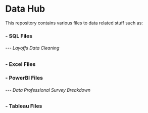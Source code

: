 # Data Hub

This repository contains various files to data related stuff such as:
### - SQL Files
###### --- Layoffs Data Cleaning
### - Excel Files
### - PowerBI Files
###### --- Data Professional Survey Breakdown
### - Tableau Files
